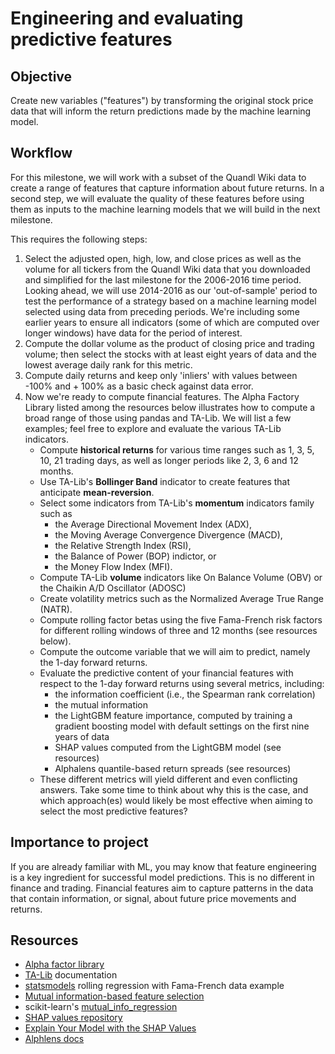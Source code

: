 # Engineering and evaluating predictive features

## Objective

Create new variables ("features") by transforming the original stock price data that will inform the return predictions made by the machine learning model.  

## Workflow

For this milestone, we will work with a subset of the Quandl Wiki data to create a range of features that capture information about future returns. In a second step, we will evaluate the quality of these features before using them as inputs to the machine learning models that we will build in the next milestone.

This requires the following steps:
1. Select the adjusted open, high, low, and close prices as well as the volume for all tickers from the Quandl Wiki data that you downloaded and simplified for the last milestone for the 2006-2016 time period. Looking ahead, we will use 2014-2016 as our 'out-of-sample' period to test the performance of a strategy based on a machine learning model selected using data from preceding periods. We're including some earlier years to ensure all indicators (some of which are computed over longer windows) have data for the period of interest.
2. Compute the dollar volume as the product of closing price and trading volume; then select the stocks with at least eight years of data and the lowest average daily rank for this metric. 
3. Compute daily returns and keep only 'inliers' with values between -100% and + 100% as a basic check against data error.
4. Now we're ready to compute financial features. The Alpha Factory Library listed among the resources below illustrates how to compute a broad range of those using pandas and TA-Lib. We will list a few examples; feel free to explore and evaluate the various TA-Lib indicators.
    - Compute **historical returns** for various time ranges such as 1, 3, 5, 10, 21 trading days, as well as longer periods like 2, 3, 6 and 12 months.
    - Use TA-Lib's **Bollinger Band** indicator to create features that anticipate **mean-reversion**.
    - Select some indicators from TA-Lib's **momentum** indicators family such as
        - the Average Directional Movement Index (ADX), 
        - the Moving Average Convergence Divergence (MACD), 
        - the Relative Strength Index (RSI), 
        - the Balance of Power (BOP) indictor, or 
        - the Money Flow Index (MFI).
    - Compute TA-Lib **volume** indicators like On Balance Volume (OBV) or the Chaikin A/D Oscillator (ADOSC)
    - Create volatility metrics such as the Normalized Average True Range (NATR).
    - Compute rolling factor betas using the five Fama-French risk factors for different rolling windows of three and 12 months (see resources below).
    - Compute the outcome variable that we will aim to predict, namely the 1-day forward returns.
    - Evaluate the predictive content of your financial features with respect to the 1-day forward returns using several metrics, including:
        - the information coefficient (i.e., the Spearman rank correlation)
        - the mutual information
        - the LightGBM feature importance, computed by training a gradient boosting model with default settings on the first nine years of data 
        - SHAP values computed from the LightGBM model (see resources)
        - Alphalens quantile-based return spreads (see resources)
    - These different metrics will yield different and even conflicting answers. Take some time to think about why this is the case, and which approach(es) would likely be most effective when aiming to select the most predictive features?  

## Importance to project

If you are already familiar with ML, you may know that feature engineering is a key ingredient for successful model predictions. This is no different in finance and trading. Financial features aim to capture patterns in the data that contain information, or signal, about future price movements and returns.

## Resources

- [Alpha factor library](https://github.com/stefan-jansen/machine-learning-for-trading/blob/master/24_alpha_factor_library/02_common_alpha_factors.ipynb)
- [TA-Lib](https://mrjbq7.github.io/ta-lib/) documentation
- [statsmodels](https://www.statsmodels.org/dev/examples/notebooks/generated/rolling_ls.html) rolling regression with Fama-French data example 
- [Mutual information-based feature selection](https://thuijskens.github.io/2017/10/07/feature-selection/)
- scikit-learn's [mutual_info_regression](https://scikit-learn.org/stable/modules/generated/sklearn.feature_selection.mutual_info_regression.html)
- [SHAP values repository](https://github.com/slundberg/shap)
- [Explain Your Model with the SHAP Values](https://towardsdatascience.com/explain-your-model-with-the-shap-values-bc36aac4de3d)
- [Alphlens docs](https://quantopian.github.io/alphalens/)